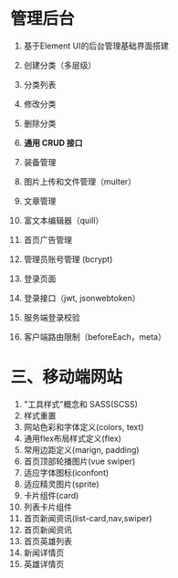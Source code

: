 
# 管理后台

1. 基于Element UI的后台管理基础界面搭建

1.  创建分类（多层级）
2. 分类列表
3. 修改分类
4. 删除分类

1. **通用 CRUD 接口**

1. 装备管理
1. 图片上传和文件管理（multer）

1. 文章管理
1. 富文本编辑器（quill）

1. 首页广告管理

1. 管理员账号管理 (bcrypt)
1. 登录页面
1. 登录接口（jwt, jsonwebtoken）
1. 服务端登录校验
1. 客户端路由限制（beforeEach，meta）

# 三、移动端网站

1. "工具样式"概念和 SASS(SCSS)
1. 样式重置
1. 网站色彩和字体定义(colors, text)
1. 通用flex布局样式定义(flex)
1. 常用边距定义(marign, padding)
1. 首页顶部轮播图片(vue swiper)
1. 适应字体图标(iconfont)
1. 适应精灵图片(sprite)
1. 卡片组件(card)
1. 列表卡片组件
1. 首页新闻资讯(list-card,nav,swiper)
1. 首页新闻资讯
1. 首页英雄列表
1. 新闻详情页
1. 英雄详情页

